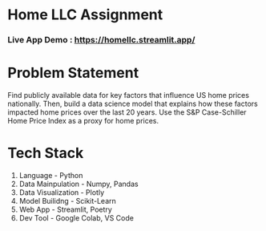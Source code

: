 # Home LLC Assignment

### Live App Demo :  https://homellc.streamlit.app/

# Problem Statement

Find publicly available data for key factors that influence US home prices nationally. Then, build a data science model that explains how these factors impacted home prices over the last 20 years.
Use the S&P Case-Schiller Home Price Index as a proxy for home prices.

# Tech Stack

1. Language - Python
2. Data Mainpulation - Numpy, Pandas
3. Data Visualization - Plotly
4. Model Builidng - Scikit-Learn
5. Web App - Streamlit, Poetry
6. Dev Tool - Google Colab, VS Code



 
